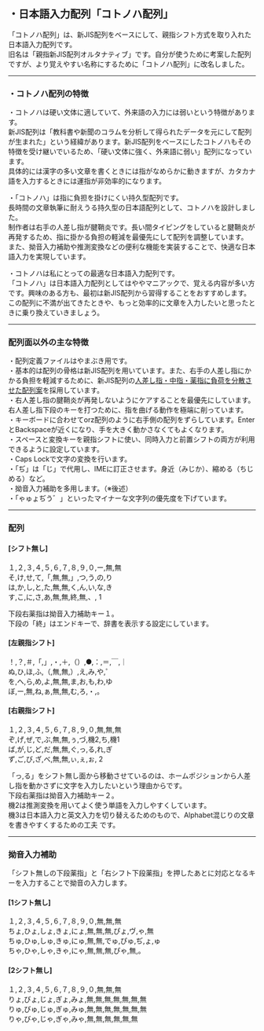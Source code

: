 ## ・日本語入力配列「コトノハ配列」
「コトノハ配列」は、新JIS配列をベースにして、親指シフト方式を取り入れた日本語入力配列です。  
旧名は「親指新JIS配列オルタナティブ」です。自分が使うために考案した配列ですが、より覚えやすい名称にするために「コトノハ配列」に改名しました。  
  
---

### ・コトノハ配列の特徴
・コトノハは硬い文体に適していて、外来語の入力には弱いという特徴があります。  
新JIS配列は「教科書や新聞のコラムを分析して得られたデータを元にして配列が生まれた」という経緯があります。新JIS配列をベースにしたコトノハもその特徴を受け継いでいるため、「硬い文体に強く、外来語に弱い」配列になっています。  
具体的には漢字の多い文章を書くときには指がなめらかに動きますが、カタカナ語を入力するときには運指が非効率的になります。  
  
・「コトノハ」は指に負担を掛けにくい持久型配列です。  
長時間の文章執筆に耐えうる持久型の日本語配列として、コトノハを設計しました。  
制作者は右手の人差し指が腱鞘炎です。長い間タイピングをしていると腱鞘炎が再発するため、指に掛かる負担の軽減を最優先にして配列を調整しています。  
また、拗音入力補助や推測変換などの便利な機能を実装することで、快適な日本語入力を実現しています。  
    
・コトノハは私にとっての最適な日本語入力配列です。  
「コトノハ」は日本語入力配列としてはややマニアックで、覚える内容が多い方です。興味のある方も、最初は新JIS配列から習得することをおすすめします。この配列に不満が出てきたときや、もっと効率的に文章を入力したいと思ったときに乗り換えていきましょう。  
   
---

### 配列面以外の主な特徴  
・配列定義ファイルはやまぶき用です。  
・基本的は配列の骨格は新JIS配列を用いています。また、右手の人差し指にかかる負担を軽減するために、新JIS配列の[人差し指・中指・薬指に負荷を分散させた配列案](https://ja.wikipedia.org/wiki/%E6%96%B0JIS%E9%85%8D%E5%88%97#%E4%BA%BA%E5%B7%AE%E3%81%97%E6%8C%87%E3%83%BB%E4%B8%AD%E6%8C%87%E3%83%BB%E8%96%AC%E6%8C%87%E3%81%AB%E8%B2%A0%E8%8D%B7%E3%82%92%E5%88%86%E6%95%A3%E3%81%95%E3%81%9B%E3%81%9F%E9%85%8D%E5%88%97%E6%A1%88)を採用しています。  
・右人差し指の腱鞘炎が再発しないようにケアすることを最優先にしています。右人差し指下段のキーを打つために、指を曲げる動作を極端に削っています。  
・キーボードに合わせてorz配列のように右手側の配列をずらしています。EnterとBackspaceが近くになり、手を大きく動かさなくてもよくなります。  
・スペースと変換キーを親指シフトに使い、同時入力と前置シフトの両方が利用できるように設定しています。  
・Caps Lockで文字の変換を行います。  
・「ぢ」は「じ」で代用し、IMEに訂正させます。身近（みじか）、縮める（ちじめる）など。  
・拗音入力補助を多用します。（※後述）  
・「ゃゅょぢう゛」といったマイナーな文字列の優先度を下げています。  
  
---
  
### 配列  
#### [シフト無し]  
１,２,３,４,５,６,７,８,９,０,ー,無,無  
そ,け,せ,て,「,無,無,」,つ,う,の,り  
は,か,し,と,た,無,無,く,ん,い,な,き  
す,こ,に,さ,あ,無,無,終,無,、, 1  
  
下段右薬指は拗音入力補助キー１。  
下段の「終」はエンドキーで、辞書を表示する設定にしています。  
  
#### [左親指シフト]  
！,？,＃,「,」,・,＋,（）,●,：,＝,￣,｜  
ぬ,ひ,ほ,ふ,（,無,無,）,え,み,や,゜  
を,へ,ら,め,よ,無,無,ま,お,も,わ,ゆ  
ぼ,ー,無,ね,ぁ,無,無,む,ろ,・,。  
  
#### [右親指シフト]  
１,２,３,４,５,６,７,８,９,０,無,無,無  
ぞ,げ,ぜ,で,ぶ,無,無,ぅ,づ,機2,ち,機1  
ば,が,じ,ど,だ,無,無,ぐ,っ,る,れ,ぎ  
ず,ご,び,ざ,べ,無,無,ぃ,ぇ,ぉ, 2  
  
「っ,る」をシフト無し面から移動させているのは、ホームポジションから人差し指を動かさずに文字を入力したいという理由からです。  
下段右薬指は拗音入力補助キー２。  
機2は推測変換を用いてよく使う単語を入力しやすくしています。  
機3は日本語入力と英文入力を切り替えるためのもので、Alphabet混じりの文章を書きやすくするための工夫 です。 
  
---
  
### 拗音入力補助  
「シフト無しの下段薬指」と「右シフト下段薬指」を押したあとに対応となるキーを入力することで拗音の入力します。
  
#### [1シフト無し]  
１,２,３,４,５,６,７,８,９,０,無,無,無  
ちょ,ひょ,しょ,きょ,にょ,無,無,無,ぴょ,ヴ,ゃ,無  
ちゅ,ひゅ,しゅ,きゅ,にゅ,無,無,でゅ,ぴゅ,ぢ,ょ,ゅ  
ちゃ,ひゃ,しゃ,きゃ,にゃ,無,無,無,ぴゃ,無,。  
  
#### [2シフト無し]  
１,２,３,４,５,６,７,８,９,０,無,無,無  
りょ,びょ,じょ,ぎょ,みょ,無,無,無,無,無,無,無  
りゅ,びゅ,じゅ,ぎゅ,みゅ,無,無,無,無,無,無,無  
りゃ,びゃ,じゃ,ぎゃ,みゃ,無,無,無,無,無,無  
  
